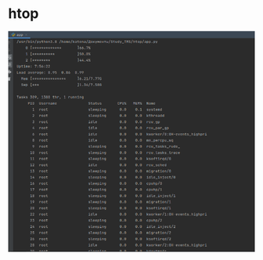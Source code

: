 # htop
<img src="https://github.com/KaterinaSoroko/htop/blob/37908ecb1f3bc480a42563283536afc9633ad4ba/scrinshot.png">
